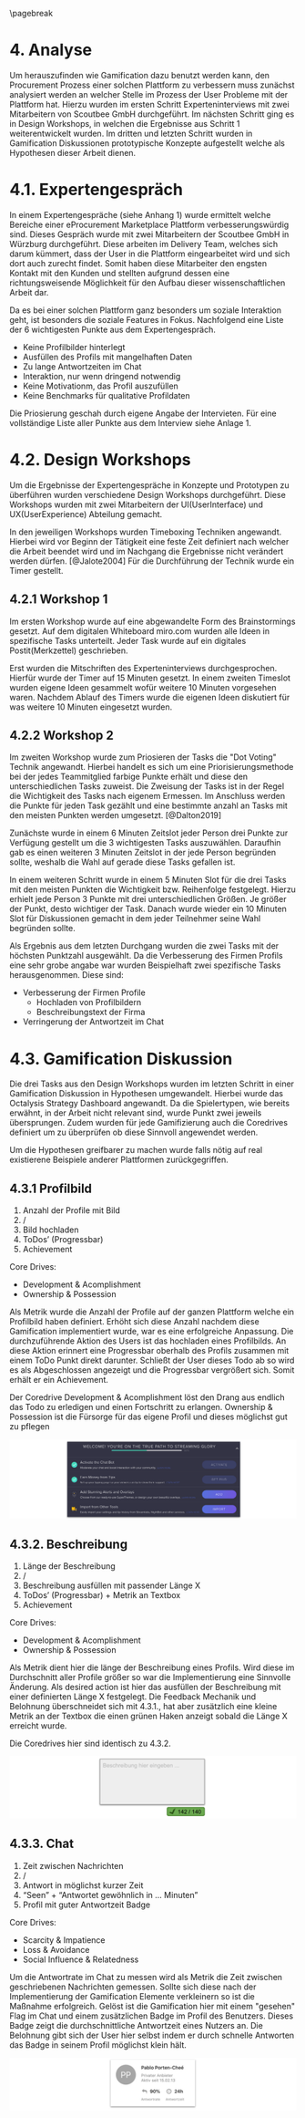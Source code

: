 \pagebreak

# 4. Analyse

Um herauszufinden wie Gamification dazu benutzt werden kann, den Procurement Prozess einer solchen Plattform zu verbessern muss zunächst analysiert werden an welcher Stelle im Prozess der User Probleme mit der Plattform hat. Hierzu wurden im ersten Schritt Experteninterviews mit zwei Mitarbeitern von Scoutbee GmbH durchgeführt. Im nächsten Schritt ging es in Design Workshops, in welchen die Ergebnisse aus Schritt 1 weiterentwickelt wurden. Im dritten und letzten Schritt wurden in Gamification Diskussionen prototypische Konzepte aufgestellt welche als Hypothesen dieser Arbeit dienen.

# 4.1. Expertengespräch

In einem Expertengespräche (siehe Anhang 1) wurde ermittelt welche Bereiche einer eProcurement Marketplace Plattform verbesserungswürdig sind. Dieses Gespräch wurde mit zwei Mitarbeitern der Scoutbee GmbH in Würzburg durchgeführt. Diese arbeiten im Delivery Team, welches sich darum kümmert, dass der User in die Plattform eingearbeitet wird und sich dort auch zurecht findet. Somit haben diese Mitarbeiter den engsten Kontakt mit den Kunden und stellten aufgrund dessen eine richtungsweisende Möglichkeit für den Aufbau dieser wissenschaftlichen Arbeit dar.

Da es bei einer solchen Plattform ganz besonders um soziale Interaktion geht, ist besonders die soziale Features in Fokus. Nachfolgend eine Liste der 6 wichtigesten Punkte aus dem Expertengespräch.

- Keine Profilbilder hinterlegt
- Ausfüllen des Profils mit mangelhaften Daten
- Zu lange Antwortzeiten im Chat
- Interaktion, nur wenn dringend notwendig
- Keine Motivationm, das Profil auszufüllen
- Keine Benchmarks für qualitative Profildaten

Die Priosierung geschah durch eigene Angabe der Intervieten. Für eine vollständige Liste aller Punkte aus dem Interview siehe Anlage 1.

# 4.2. Design Workshops

Um die Ergebnisse der Expertengespräche in Konzepte und Prototypen zu überführen wurden verschiedene Design Workshops durchgeführt. Diese Workshops wurden mit zwei Mitarbeitern der UI(UserInterface) und UX(UserExperience) Abteilung gemacht.

In den jeweiligen Workshops wurden Timeboxing Techniken angewandt. Hierbei wird vor Beginn der Tätigkeit eine feste Zeit definiert nach welcher die Arbeit beendet wird und im Nachgang die Ergebnisse nicht verändert werden dürfen. [@Jalote2004] Für die Durchführung der Technik wurde ein Timer gestellt.

## 4.2.1 Workshop 1

Im ersten Workshop wurde auf eine abgewandelte Form des Brainstormings gesetzt. Auf dem digitalen Whiteboard miro.com wurden alle Ideen in spezifische Tasks unterteilt. Jeder Task wurde auf ein digitales Postit(Merkzettel) geschrieben.

Erst wurden die Mitschriften des Experteninterviews durchgesprochen. Hierfür wurde der Timer auf 15 Minuten gesetzt. In einem zweiten Timeslot wurden eigene Ideen gesammelt wofür weitere 10 Minuten vorgesehen waren. Nachdem Ablauf des Timers wurde die eigenen Ideen diskutiert für was weitere 10 Minuten eingesetzt wurden.

## 4.2.2 Workshop 2

Im zweiten Workshop wurde zum Priosieren der Tasks die "Dot Voting" Technik angewandt. Hierbei handelt es sich um eine Priorisierungsmethode bei der jedes Teammitglied farbige Punkte erhält und diese den unterschiedlichen Tasks zuweist. Die Zweisung der Tasks ist in der Regel die Wichtigkeit des Tasks nach eigenem Ermessen. Im Anschluss werden die Punkte für jeden Task gezählt und eine bestimmte anzahl an Tasks mit den meisten Punkten werden umgesetzt. [@Dalton2019]

Zunächste wurde in einem 6 Minuten Zeitslot jeder Person drei Punkte zur Verfügung gestellt um die 3 wichtigesten Tasks auszuwählen. Daraufhin gab es einen weiteren 3 Minuten Zeitslot in der jede Person begründen sollte, weshalb die Wahl auf gerade diese Tasks gefallen ist.

In einem weiteren Schritt wurde in einem 5 Minuten Slot für die drei Tasks mit den meisten Punkten die Wichtigkeit bzw. Reihenfolge festgelegt. Hierzu erhielt jede Person 3 Punkte mit drei unterschiedlichen Größen. Je größer der Punkt, desto wichtiger der Task. Danach wurde wieder ein 10 Minuten Slot für Diskussionen gemacht in dem jeder Teilnehmer seine Wahl begründen sollte.

Als Ergebnis aus dem letzten Durchgang wurden die zwei Tasks mit der höchsten Punktzahl ausgewählt. Da die Verbesserung des Firmen Profils eine sehr grobe angabe war wurden Beispielhaft zwei spezifische Tasks herausgenommen. Diese sind:

- Verbesserung der Firmen Profile
  - Hochladen von Profilbildern
  - Beschreibungstext der Firma
- Verringerung der Antwortzeit im Chat

# 4.3. Gamification Diskussion

Die drei Tasks aus den Design Workshops wurden im letzten Schritt in einer Gamification Diskussion in Hypothesen umgewandelt.
Hierbei wurde das Octalysis Strategy Dashboard angewandt. Da die Spielertypen, wie bereits erwähnt, in der Arbeit nicht relevant sind, wurde Punkt zwei jeweils übersprungen. Zudem wurden für jede Gamifizierung auch die Coredrives definiert um zu überprüfen ob diese Sinnvoll angewendet werden.

Um die Hypothesen greifbarer zu machen wurde falls nötig auf real existierene Beispiele anderer Plattformen zurückgegriffen.

## 4.3.1 Profilbild

1. Anzahl der Profile mit Bild
2. /
3. Bild hochladen
4. ToDos’ (Progressbar)
5. Achievement

Core Drives:

- Development & Acomplishment
- Ownership & Possession

Als Metrik wurde die Anzahl der Profile auf der ganzen Plattform welche ein Profilbild haben definiert. Erhöht sich diese Anzahl nachdem diese Gamification implementiert wurde, war es eine erfolgreiche Anpassung. Die durchzuführende Aktion des Users ist das hochladen eines Profilbilds. An diese Aktion erinnert eine Progressbar oberhalb des Profils zusammen mit einem ToDo Punkt direkt darunter. Schließt der User dieses Todo ab so wird es als Abgeschlossen angezeigt und die Progressbar vergrößert sich. Somit erhält er ein Achievement.

Der Coredrive Development & Acomplishment löst den Drang aus endlich das Todo zu erledigen und einen Fortschritt zu erlangen. Ownership & Possession ist die Fürsorge für das eigene Profil und dieses möglichst gut zu pflegen

!["Vergleiche Streamelements"](assets/streamelements.png)

## 4.3.2. Beschreibung

1. Länge der Beschreibung
2. /
3. Beschreibung ausfüllen mit passender Länge X
4. ToDos’ (Progressbar) + Metrik an Textbox
5. Achievement

Core Drives:

- Development & Acomplishment
- Ownership & Possession

Als Metrik dient hier die länge der Beschreibung eines Profils. Wird diese im Durchschnitt aller Profile größer so war die Implementierung eine Sinnvolle Änderung. Als desired action ist hier das ausfüllen der Beschreibung mit einer definierten Länge X festgelegt. Die Feedback Mechanik und Belohnung überschneidet sich mit 4.3.1., hat aber zusätzlich eine kleine Metrik an der Textbox die einen grünen Haken anzeigt sobald die Länge X erreicht wurde.

Die Coredrives hier sind identisch zu 4.3.2.

!["Beschreibung"](assets/beschreibung.png)

## 4.3.3. Chat

1. Zeit zwischen Nachrichten
2. /
3. Antwort in möglichst kurzer Zeit
4. “Seen” + “Antwortet gewöhnlich in ... Minuten”
5. Profil mit guter Antwortzeit Badge

Core Drives:

- Scarcity & Impatience
- Loss & Avoidance
- Social Influence & Relatedness

Um die Antwortrate im Chat zu messen wird als Metrik die Zeit zwischen geschriebenen Nachrichten gemessen. Sollte sich diese nach der Implementierung der Gamification Elemente verkleinern so ist die Maßnahme erfolgreich. Gelöst ist die Gamification hier mit einem "gesehen" Flag im Chat und einem zusätzlichen Badge im Profil des Benutzers. Dieses Badge zeigt die durchschnittliche Antwortzeit eines Nutzers an. Die Belohnung gibt sich der User hier selbst indem er durch schnelle Antworten das Badge in seinem Profil möglichst klein hält.

!["Vergleiche Ebay-Kleinanzeigen"](assets/kleinanzeigen.jpg)
